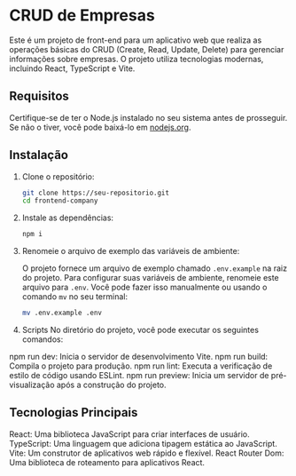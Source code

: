 # CRUD de Empresas

Este é um projeto de front-end para um aplicativo web que realiza as operações básicas do CRUD (Create, Read, Update, Delete) para gerenciar informações sobre empresas. O projeto utiliza tecnologias modernas, incluindo React, TypeScript e Vite.

## Requisitos

Certifique-se de ter o Node.js instalado no seu sistema antes de prosseguir. Se não o tiver, você pode baixá-lo em [nodejs.org](https://nodejs.org/).

## Instalação

1. Clone o repositório:

   ```bash
   git clone https://seu-repositorio.git
   cd frontend-company

   ```

2. Instale as dependências:

   ```bash
   npm i

   ```

3. Renomeie o arquivo de exemplo das variáveis de ambiente:

   O projeto fornece um arquivo de exemplo chamado `.env.example` na raiz do projeto. Para configurar suas variáveis de ambiente, renomeie este arquivo para `.env`. Você pode fazer isso manualmente ou usando o comando `mv` no seu terminal:

   ```bash
   mv .env.example .env

   ```

4. Scripts
   No diretório do projeto, você pode executar os seguintes comandos:

npm run dev: Inicia o servidor de desenvolvimento Vite.
npm run build: Compila o projeto para produção.
npm run lint: Executa a verificação de estilo de código usando ESLint.
npm run preview: Inicia um servidor de pré-visualização após a construção do projeto.

## Tecnologias Principais

React: Uma biblioteca JavaScript para criar interfaces de usuário.
TypeScript: Uma linguagem que adiciona tipagem estática ao JavaScript.
Vite: Um construtor de aplicativos web rápido e flexível.
React Router Dom: Uma biblioteca de roteamento para aplicativos React.
